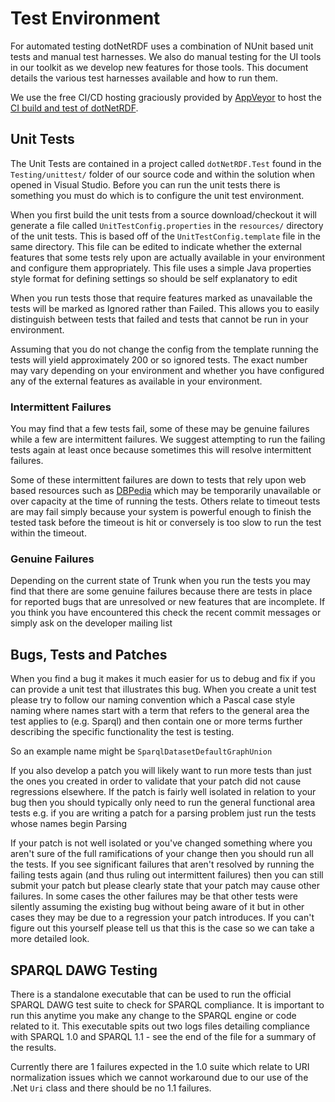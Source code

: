 # Test Environment

For automated testing dotNetRDF uses a combination of NUnit based unit tests and manual test harnesses. We also do manual testing for the UI tools in our toolkit as we develop new features for those tools. This document details the various test harnesses available and how to run them.

We use the free CI/CD hosting graciously provided by [AppVeyor](https://www.appveyor.com) to host the [CI build and test of dotNetRDF](https://ci.appveyor.com/project/dotNetRDFadmin/dotnetrdf).

## Unit Tests

The Unit Tests are contained in a project called `dotNetRDF.Test` found in the `Testing/unittest/` folder of our source code and within the solution when opened in Visual Studio. Before you can run the unit tests there is something you must do which is to configure the unit test environment.

When you first build the unit tests from a source download/checkout it will generate a file called `UnitTestConfig.properties` in the `resources/` directory of the unit tests. This is based off of the `UnitTestConfig.template` file in the same directory.  This file can be edited to indicate whether the external features that some tests rely upon are actually available in your environment and configure them appropriately. This file uses a simple Java properties style format for defining settings so should be self explanatory to edit

When you run tests those that require features marked as unavailable the tests will be marked as Ignored rather than Failed. This allows you to easily distinguish between tests that failed and tests that cannot be run in your environment.

Assuming that you do not change the config from the template running the tests will yield approximately 200 or so ignored tests. The exact number may vary depending on your environment and whether you have configured any of the external features as available in your environment.

### Intermittent Failures

You may find that a few tests fail, some of these may be genuine failures while a few are intermittent failures. We suggest attempting to run the failing tests again at least once because sometimes this will resolve intermittent failures.

Some of these intermittent failures are down to tests that rely upon web based resources such as [DBPedia](http://dbpedia.org) which may be temporarily unavailable or over capacity at the time of running the tests.  Others relate to timeout tests are may fail simply because your system is powerful enough to finish the tested task before the timeout is hit or conversely is too slow to run the test within the timeout.

### Genuine Failures

Depending on the current state of Trunk when you run the tests you may find that there are some genuine failures because there are tests in place for reported bugs that are unresolved or new features that are incomplete.  If you think you have encountered this check the recent commit messages or simply ask on the developer mailing list

## Bugs, Tests and Patches

When you find a bug it makes it much easier for us to debug and fix if you can provide a unit test that illustrates this bug. When you create a unit test please try to follow our naming convention which a Pascal case style naming where names start with a term that refers to the general area the test applies to (e.g. Sparql) and then contain one or more terms further describing the specific functionality the test is testing.

So an example name might be `SparqlDatasetDefaultGraphUnion`

If you also develop a patch you will likely want to run more tests than just the ones you created in order to validate that your patch did not cause regressions elsewhere. If the patch is fairly well isolated in relation to your bug then you should typically only need to run the general functional area tests e.g. if you are writing a patch for a parsing problem just run the tests whose names begin Parsing

If your patch is not well isolated or you've changed something where you aren't sure of the full ramifications of your change then you should run all the tests. If you see significant failures that aren't resolved by running the failing tests again (and thus ruling out intermittent failures) then you can still submit your patch but please clearly state that your patch may cause other failures. In some cases the other failures may be that other tests were silently assuming the existing bug without being aware of it but in other cases they may be due to a regression your patch introduces. If you can't figure out this yourself please tell us that this is the case so we can take a more detailed look.

## SPARQL DAWG Testing

There is a standalone executable that can be used to run the official SPARQL DAWG test suite to check for SPARQL compliance. It is important to run this anytime you make any change to the SPARQL engine or code related to it. This executable spits out two logs files detailing compliance with SPARQL 1.0 and SPARQL 1.1 - see the end of the file for a summary of the results.

Currently there are 1 failures expected in the 1.0 suite which relate to URI normalization issues which we cannot workaround due to our use of the .Net `Uri` class and there should be no 1.1 failures.